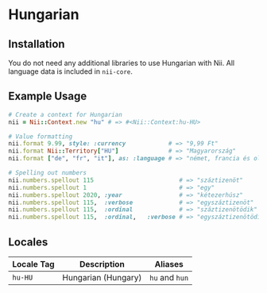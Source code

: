 <!-- This file has been generated. Source: languages/_template.md.erb -->

# Hungarian

## Installation

You do not need any additional libraries to use Hungarian with Nii.
All language data is included in `nii-core`.

## Example Usage

``` ruby
# Create a context for Hungarian
nii = Nii::Context.new "hu" # => #<Nii::Context:hu-HU>

# Value formatting
nii.format 9.99, style: :currency            # => "9,99 Ft"
nii.format Nii::Territory["HU"]              # => "Magyarország"
nii.format ["de", "fr", "it"], as: :language # => "német, francia és olasz"

# Spelling out numbers
nii.numbers.spellout 115                        # => "száz­tizen­öt"
nii.numbers.spellout 1                          # => "egy"
nii.numbers.spellout 2020, :year                # => "két­ezer­húsz"
nii.numbers.spellout 115,  :verbose             # => "egy­száz­tizen­öt"
nii.numbers.spellout 115,  :ordinal             # => "száztizenötödik"
nii.numbers.spellout 115,  :ordinal,   :verbose # => "egyszáztizenötödik"
```


## Locales

<table>
  <thead>
    <tr>
      <th>Locale Tag</th>
      <th>Description</th>
      <th>Aliases</th>
    </tr>
  </thead>
  <tbody>
    <tr>
      <td><code>hu-HU</code></td>
      <td>Hungarian (Hungary)</td>
      <td><code>hu</code> and <code>hun</code></td>
    </tr>
  </tbody>
</table>

